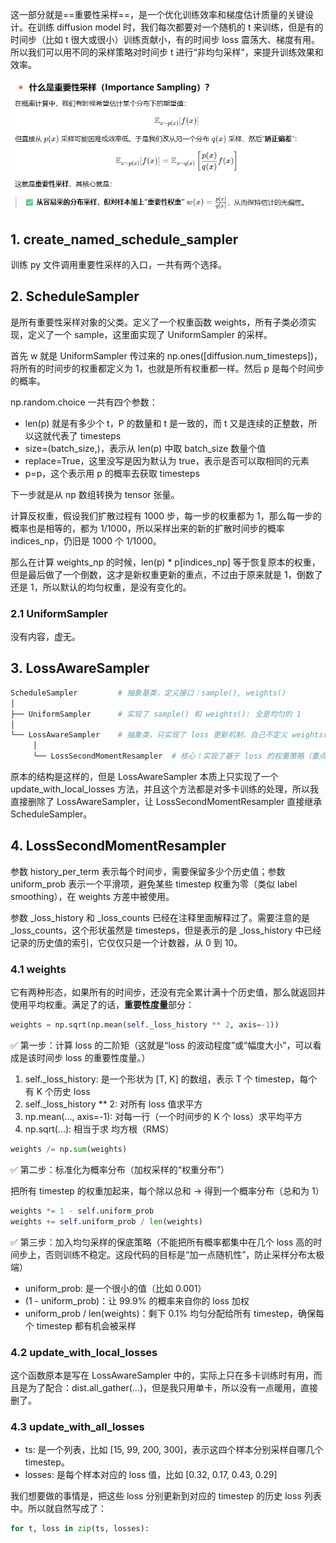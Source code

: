 这一部分就是==重要性采样==，是一个优化训练效率和梯度估计质量的关键设计。在训练 diffusion model 时，我们每次都要对一个随机的 t 来训练，但是有的时间步（比如 t 很大或很小）训练贡献小，有的时间步 loss 震荡大、梯度有用。所以我们可以用不同的采样策略对时间步 t 进行“非均匀采样”，来提升训练效果和效率。

![](../docsImg/importance_sampling-1.jpeg)

## 1. create_named_schedule_sampler

训练 py 文件调用重要性采样的入口，一共有两个选择。

## 2. ScheduleSampler

是所有重要性采样对象的父类。定义了一个权重函数 weights，所有子类必须实现，定义了一个 sample，这里面实现了 UniformSampler 的采样。

首先 w 就是 UniformSampler 传过来的 np.ones([diffusion.num_timesteps])，将所有的时间步的权重都定义为 1，也就是所有权重都一样。然后 p 是每个时间步的概率。

np.random.choice 一共有四个参数：

- len(p) 就是有多少个 t，P 的数量和 t 是一致的，而 t 又是连续的正整数，所以这就代表了 timesteps
- size=(batch_size,)，表示从 len(p) 中取 batch_size 数量个值
- replace=True，这里没写是因为默认为 true，表示是否可以取相同的元素
- p=p，这个表示用 p 的概率去获取 timesteps

下一步就是从 np 数组转换为 tensor 张量。

计算反权重，假设我们扩散过程有 1000 步，每一步的权重都为 1，那么每一步的概率也是相等的，都为 1/1000，所以采样出来的新的扩散时间步的概率 indices_np，仍旧是 1000 个 1/1000。

那么在计算 weights_np 的时候，len(p) \* p[indices_np] 等于恢复原本的权重，但是最后做了一个倒数，这才是新权重更新的重点，不过由于原来就是 1，倒数了还是 1，所以默认的均匀权重，是没有变化的。

### 2.1 UniformSampler

没有内容，虚无。

## 3. LossAwareSampler

```py
ScheduleSampler         # 抽象基类，定义接口：sample(), weights()
│
├── UniformSampler      # 实现了 sample() 和 weights(): 全是均匀的 1
│
└── LossAwareSampler    # 抽象类，只实现了 loss 更新机制，自己不定义 weights()
     │
     └── LossSecondMomentResampler  # 核心！实现了基于 loss 的权重策略（重点）
```

原本的结构是这样的，但是 LossAwareSampler 本质上只实现了一个 update_with_local_losses 方法，并且这个方法都是对多卡训练的处理，所以我直接删除了 LossAwareSampler，让 LossSecondMomentResampler 直接继承 ScheduleSampler。

## 4. LossSecondMomentResampler

参数 history_per_term 表示每个时间步，需要保留多少个历史值；参数 uniform_prob 表示一个平滑项，避免某些 timestep 权重为零（类似 label smoothing），在 weights 方差中被使用。

参数 \_loss_history 和 \_loss_counts 已经在注释里面解释过了。需要注意的是 \_loss_counts，这个形状虽然是 timesteps，但是表示的是 \_loss_history 中已经记录的历史值的索引，它仅仅只是一个计数器，从 0 到 10。

### 4.1 weights

它有两种形态，如果所有的时间步，还没有完全累计满十个历史值，那么就返回并使用平均权重。满足了的话，**重要性度量**部分：

```py
weights = np.sqrt(np.mean(self._loss_history ** 2, axis=-1))
```

✅ 第一步：计算 loss 的二阶矩（这就是“loss 的波动程度”或“幅度大小”，可以看成是该时间步 loss 的重要性度量。）

1. self.\_loss_history: 是一个形状为 [T, K] 的数组，表示 T 个 timestep，每个有 K 个历史 loss
2. self.\_loss_history \*\* 2: 对所有 loss 值求平方
3. np.mean(..., axis=-1): 对每一行（一个时间步的 K 个 loss）求平均平方
4. np.sqrt(...): 相当于求 均方根（RMS）

```py
weights /= np.sum(weights)
```

✅ 第二步：标准化为概率分布（加权采样的“权重分布”）

把所有 timestep 的权重加起来，每个除以总和 → 得到一个概率分布（总和为 1）

```py
weights *= 1 - self.uniform_prob
weights += self.uniform_prob / len(weights)
```

✅ 第三步：加入均匀采样的保底策略（不能把所有概率都集中在几个 loss 高的时间步上，否则训练不稳定。这段代码的目标是“加一点随机性”，防止采样分布太极端）

- uniform_prob: 是一个很小的值（比如 0.001）
- (1 - uniform_prob)：让 99.9% 的概率来自你的 loss 加权
- uniform_prob / len(weights)：剩下 0.1% 均匀分配给所有 timestep，确保每个 timestep 都有机会被采样

### 4.2 update_with_local_losses

这个函数原本是写在 LossAwareSampler 中的，实际上只在多卡训练时有用，而且是为了配合：dist.all_gather(...)，但是我只用单卡，所以没有一点暖用，直接删了。

### 4.3 update_with_all_losses

- ts: 是一个列表，比如 [15, 99, 200, 300]，表示这四个样本分别采样自哪几个 timestep。
- losses: 是每个样本对应的 loss 值，比如 [0.32, 0.17, 0.43, 0.29]

我们想要做的事情是，把这些 loss 分别更新到对应的 timestep 的历史 loss 列表中。所以就自然写成了：

```py
for t, loss in zip(ts, losses):
```
